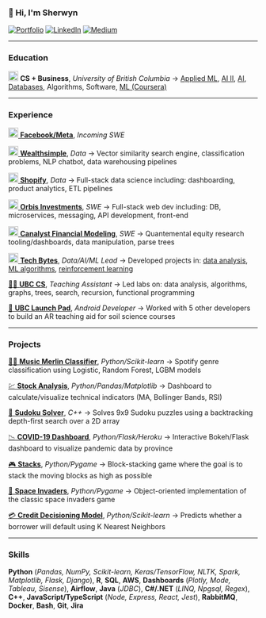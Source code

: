 ### 👋 Hi, I'm Sherwyn

[![Portfolio](https://img.shields.io/badge/website-000000?style=for-the-badge&logo=About.me&logoColor=white)](https://sherwynds.github.io) [![LinkedIn](https://img.shields.io/badge/LinkedIn-0077B5?style=for-the-badge&logo=linkedin&logoColor=white)](http://linkedin.com/in/sherwynds) [![Medium](https://img.shields.io/badge/Medium-12100E?style=for-the-badge&logo=medium&logoColor=white)](https://sherwynds.medium.com)

---

### Education
[<img src="https://user-images.githubusercontent.com/4008778/160269552-8680ef91-455a-44f1-911f-de4d35db77dd.jpeg" width=20 height=20)/>](https://www.cs.ubc.ca) **CS + Business**, *University of British Columbia* → [Applied ML](https://github.com/sherwynds/Applied-Machine-Learning), [AI II](https://github.com/sherwynds/Advanced-AI), [AI](https://github.com/sherwynds/Constraint-Satisfaction-DFS), [Databases](https://github.com/sherwynds/Car-Rental-Reservation-DB), Algorithms, Software, [ML (Coursera)](https://github.com/sherwynds/Machine-Learning)

---

### Experience

[<img src="https://user-images.githubusercontent.com/4008778/160269973-eaa0ba43-512a-48da-ae24-fdb33c7d0673.jpg" width=20 height=20)/> **Facebook/Meta**](https://about.facebook.com/meta/), *Incoming SWE*

[<img src="https://user-images.githubusercontent.com/4008778/160270107-52d03bf9-987f-40e6-b65b-56f960f98a62.jpeg" width=20 height=20/> **Wealthsimple**](https://www.wealthsimple.com/), *Data* → Vector similarity search engine, classification problems, NLP chatbot, data warehousing pipelines

[<img src="https://user-images.githubusercontent.com/4008778/160270202-b2e7597d-3533-42e2-9446-7f305d4a3374.jpeg" width=20 height=20/> **Shopify**](https://www.shopify.com/), *Data* → Full-stack data science including: dashboarding, product analytics, ETL pipelines

[<img src="https://user-images.githubusercontent.com/4008778/160270449-b585e4e9-1054-40bb-9c26-b81ba6a71efb.png" width=20 height=20/> **Orbis Investments**](https://www.orbis.com/ca/institutional/home), *SWE* → Full-stack web dev including: DB, microservices, messaging, API development, front-end

[<img src="https://user-images.githubusercontent.com/4008778/160271082-270bffaf-bb7f-4a11-b1d8-cbe1157e62de.jpeg" width=20 height=20/> **Canalyst Financial Modeling**](https://canalyst.com/), *SWE* → Quantemental equity research tooling/dashboards, data manipulation, parse trees

[<img src="https://user-images.githubusercontent.com/4008778/160271383-d70c678e-a3e3-442c-828c-7365b3fadead.jpeg" width=20 height=20/> **Tech Bytes**](https://techbytes.page/#portfolio), *Data/AI/ML Lead* → Developed projects in: [data analysis](https://github.com/sherwynds/TechBytes), [ML algorithms](https://www.kaggle.com/sherwynds/used-car-pricing-model), [reinforcement learning](https://github.com/sherwynds/Taxi-Driver-Q-Learning)

[👨‍🏫 **UBC CS**](https://www.cs.ubc.ca/), *Teaching Assistant* → Led labs on: data analysis, algorithms, graphs, trees, search, recursion, functional programming

[🌱 **UBC Launch Pad**](https://eml.ubc.ca/projects/soil-topargraphy/), *Android Developer* → Worked with 5 other developers to build an AR teaching aid for soil science courses

---

### Projects

[🧙‍♂️ **Music Merlin Classifier**](https://github.com/sherwynds/Music-Merlin-Classifier), *Python/Scikit-learn* → Spotify genre classification using Logistic, Random Forest, LGBM models

[💹 **Stock Analysis**](https://github.com/sherwynds/stock-analysis), *Python/Pandas/Matplotlib* → Dashboard to calculate/visualize technical indicators (MA, Bollinger Bands, RSI)

[🧩 **Sudoku Solver**](https://github.com/sherwynds/sudoku-solver), *C++* → Solves 9x9 Sudoku puzzles using a backtracking depth-first search over a 2D array

[📉 **COVID-19 Dashboard**](https://github.com/sherwynds/covid-dash), *Python/Flask/Heroku* → Interactive Bokeh/Flask dashboard to visualize pandemic data by province

[🎮 **Stacks**](https://github.com/sherwynds/Stacks), *Python/Pygame* → Block-stacking game where the goal is to stack the moving blocks as high as possible

[👾 **Space Invaders**](https://github.com/sherwynds/Space-Invaders), *Python/Pygame* → Object-oriented implementation of the classic space invaders game

[💳 **Credit Decisioning Model**](https://github.com/sherwynds/credible-clients-ml), *Python/Scikit-learn* → Predicts whether a borrower will default using K Nearest Neighbors

---

### Skills
**Python** (*Pandas, NumPy, Scikit-learn, Keras/TensorFlow, NLTK, Spark, Matplotlib, Flask, Django*), **R**, **SQL**, **AWS**, **Dashboards** (*Plotly, Mode, Tableau, Sisense*), **Airflow**, **Java** (*JDBC*), **C#/.NET** (*LINQ, Npgsql, Regex*), **C++**, **JavaScript/TypeScript** (*Node, Express, React, Jest*), **RabbitMQ**, **Docker**, **Bash**, **Git**, **Jira**
